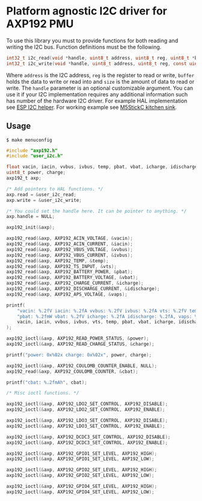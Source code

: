 # Platform agnostic I2C driver for AXP192 PMU

To use this library you must to provide functions for both reading and writing the I2C bus. Function definitions must be the following.

```c
int32_t i2c_read(void *handle, uint8_t address, uint8_t reg, uint8_t *buffer, uint16_t size);
int32_t i2c_write(void *handle, uint8_t address, uint8_t reg, const uint8_t *buffer, uint16_t size);
```

Where `address` is the I2C address, `reg` is the register to read or write, `buffer` holds the data to write or read into and `size` is the amount of data to read or write. The `handle` parameter is an optional customizable argument. You can use it if your I2C implementation requires any additional information such has number of the hardware I2C driver. For example HAL implementation see [ESP I2C helper](https://github.com/tuupola/esp_i2c_helper). For working example see [M5StickC kitchen sink](https://github.com/tuupola/esp_m5stick).

## Usage

```
$ make menuconfig
```

```c
#include "axp192.h"
#include "user_i2c.h"

float vacin, iacin, vvbus, ivbus, temp, pbat, vbat, icharge, idischarge, vaps, cbat;
uint8_t power, charge;
axp192_t axp;

/* Add pointers to HAL functions. */
axp.read = &user_i2c_read;
axp.write = &user_i2c_write;

/* You could set the handle here. It can be pointer to anything. */
axp.handle = NULL;

axp192_init(&axp);

axp192_read(&axp, AXP192_ACIN_VOLTAGE, &vacin);
axp192_read(&axp, AXP192_ACIN_CURRENT, &iacin);
axp192_read(&axp, AXP192_VBUS_VOLTAGE, &vvbus);
axp192_read(&axp, AXP192_VBUS_CURRENT, &ivbus);
axp192_read(&axp, AXP192_TEMP, &temp);
axp192_read(&axp, AXP192_TS_INPUT, &vts);
axp192_read(&axp, AXP192_BATTERY_POWER, &pbat);
axp192_read(&axp, AXP192_BATTERY_VOLTAGE, &vbat);
axp192_read(&axp, AXP192_CHARGE_CURRENT, &icharge);
axp192_read(&axp, AXP192_DISCHARGE_CURRENT, &idischarge);
axp192_read(&axp, AXP192_APS_VOLTAGE, &vaps);

printf(
    "vacin: %.2fV iacin: %.2fA vvbus: %.2fV ivbus: %.2fA vts: %.2fV temp: %.0fC "
    "pbat: %.2fmW vbat: %.2fV icharge: %.2fA idischarge: %.2fA, vaps: %.2fV",
    vacin, iacin, vvbus, ivbus, vts, temp, pbat, vbat, icharge, idischarge, vaps
);

axp192_ioctl(&axp, AXP192_READ_POWER_STATUS, &power);
axp192_ioctl(&axp, AXP192_READ_CHARGE_STATUS, &charge);

printf("power: 0x%02x charge: 0x%02x", power, charge);

axp192_ioctl(&axp, AXP192_COULOMB_COUNTER_ENABLE, NULL);
axp192_read(&axp, AXP192_COULOMB_COUNTER, &cbat);

printf("cbat: %.2fmAh", cbat);

/* Misc ioctl functions. */

axp192_ioctl(&axp, AXP192_LDO2_SET_CONTROL, AXP192_DISABLE);
axp192_ioctl(&axp, AXP192_LDO2_SET_CONTROL, AXP192_ENABLE);

axp192_ioctl(&axp, AXP192_LDO3_SET_CONTROL, AXP192_DISABLE);
axp192_ioctl(&axp, AXP192_LDO3_SET_CONTROL, AXP192_ENABLE);

axp192_ioctl(&axp, AXP192_DCDC3_SET_CONTROL, AXP192_DISABLE);
axp192_ioctl(&axp, AXP192_DCDC3_SET_CONTROL, AXP192_ENABLE);

axp192_ioctl(&axp, AXP192_GPIO1_SET_LEVEL, AXP192_HIGH);
axp192_ioctl(&axp, AXP192_GPIO1_SET_LEVEL, AXP192_LOW);

axp192_ioctl(&axp, AXP192_GPIO2_SET_LEVEL, AXP192_HIGH);
axp192_ioctl(&axp, AXP192_GPIO2_SET_LEVEL, AXP192_LOW);

axp192_ioctl(&axp, AXP192_GPIO4_SET_LEVEL, AXP192_HIGH);
axp192_ioctl(&axp, AXP192_GPIO4_SET_LEVEL, AXP192_LOW);
```


